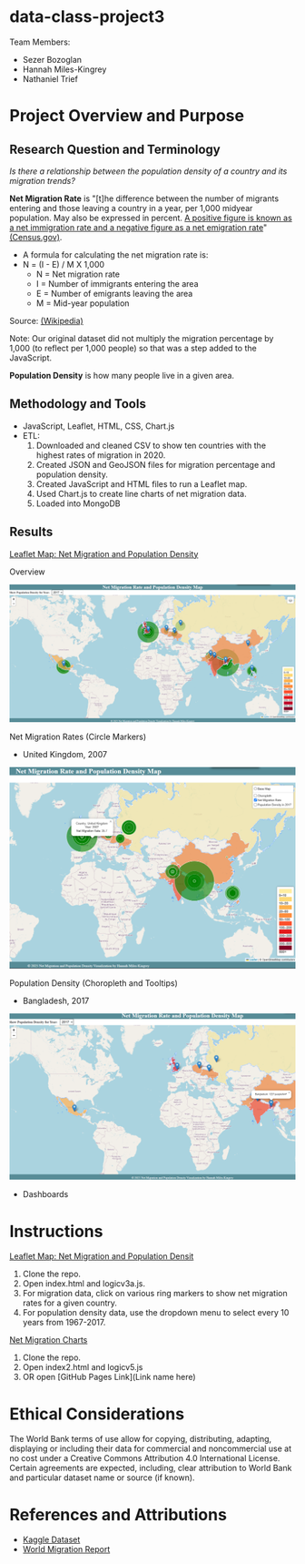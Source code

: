 # data-class-project3

Team Members:
- Sezer Bozoglan
- Hannah Miles-Kingrey
- Nathaniel Trief


# Project Overview and Purpose
## Research Question and Terminology

*Is there a relationship between the population density of a country and its migration trends?*

**Net Migration Rate** is "[t]he difference between the number of migrants entering and those leaving a country in a year, per 1,000 midyear population. May also be expressed in percent. <ins> A positive figure is known as a net immigration rate and a negative figure as a net emigration rate</ins>" [(Census.gov)](https://www.census.gov/glossary/?term=Net+migration+rate).

- A formula for calculating the net migration rate is:
- N = (I - E) / M X 1,000
  - N = Net migration rate
  - I = Number of immigrants entering the area
  - E = Number of emigrants leaving the area
  - M = Mid-year population

Source: [(Wikipedia)](https://en.wikipedia.org/wiki/Net_migration_rate#:~:text=The%20net%20migration%20rate%20is,positive%20net%20migration%20rate%20occurs.)
    
Note: Our original dataset did not multiply the migration percentage by 1,000 (to reflect per 1,000 people) so that was a step added to the JavaScript.

**Population Density** is how many people live in a given area.

## Methodology and Tools
- JavaScript, Leaflet, HTML, CSS, Chart.js
- ETL:
  1. Downloaded and cleaned CSV to show ten countries with the highest rates of migration in 2020.
  2. Created JSON and GeoJSON files for migration percentage and population density.
  3. Created JavaScript and HTML files to run a Leaflet map.
  4. Used Chart.js to create line charts of net migration data.
  5. Loaded into MongoDB

## Results
<ins> Leaflet Map: Net Migration and Population Density </ins>

Overview

![Leaflet View1](Images/Leaflet_Map1.png)

Net Migration Rates (Circle Markers)
- United Kingdom, 2007

![Leaflet View1](Images/Leaflet_Map2.png)

Population Density (Choropleth and Tooltips)
- Bangladesh, 2017

![Leaflet View1](Images/Leaflet_Map3.png)

- Dashboards

# Instructions 
<ins> Leaflet Map: Net Migration and Population Densit </ins>
1. Clone the repo.
2. Open index.html and logicv3a.js.
3. For migration data, click on various ring markers to show net migration rates for a given country.
4. For population density data, use the dropdown menu to select every 10 years from 1967-2017.

<ins> Net Migration Charts </ins>
1. Clone the repo.
2. Open index2.html and logicv5.js
3. OR open [GitHub Pages Link](Link name here)

# Ethical Considerations
The World Bank terms of use allow for copying, distributing, adapting, displaying or including their data for commercial and noncommercial use at no cost under a Creative Commons Attribution 4.0 International License. Certain agreements are expected, including, clear attribution to World Bank and particular dataset name or source (if known).

# References and Attributions
- [Kaggle Dataset](https://www.kaggle.com/datasets/eliasdabbas/migration-data-worldbank-1960-2018)
- [World Migration Report](https://worldmigrationreport.iom.int/what-we-do/world-migration-report-2024-chapter-4/who-migrates-internationally-and-where-do-they-go-international-migration-globally-between-1995-2020)
